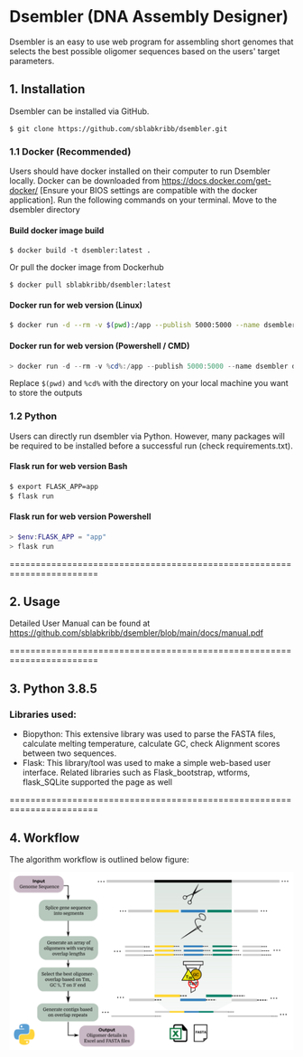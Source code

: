 # Dsembler (DNA Assembly Designer)

Dsembler is an easy to use web program for assembling short genomes that selects the best possible oligomer sequences based on the users' target parameters.

## 1. Installation

Dsembler can be installed via GitHub. 

```
$ git clone https://github.com/sblabkribb/dsembler.git
```

### 1.1 Docker (Recommended)
Users should have docker installed on their computer to run Dsembler locally. Docker can be downloaded from <https://docs.docker.com/get-docker/> [Ensure your BIOS settings are compatible with the docker application]. Run the following commands on your terminal. Move to the dsembler directory

#### Build docker image build
```
$ docker build -t dsembler:latest .
```

Or pull the docker image from Dockerhub

```
$ docker pull sblabkribb/dsembler:latest
```

####  Docker run for web version (Linux)

```bash
$ docker run -d --rm -v $(pwd):/app --publish 5000:5000 --name dsembler dsembler
```
#### Docker run for web version (Powershell / CMD)
```powershell
> docker run -d --rm -v %cd%:/app --publish 5000:5000 --name dsembler dsembler
```
Replace `$(pwd)` and `%cd%` with the directory on your local machine you want to store the outputs

### 1.2 Python
Users can directly run dsembler via Python. However, many packages will be required to be installed before a successful run  (check requirements.txt).

#### Flask run for web version Bash
```bash Bash
$ export FLASK_APP=app
$ flask run
```
#### Flask run for web version Powershell
```powershell
> $env:FLASK_APP = "app"
> flask run
```

=======================================================================

## 2. Usage

Detailed User Manual can be found at <https://github.com/sblabkribb/dsembler/blob/main/docs/manual.pdf>


=======================================================================

## 3. Python 3.8.5

### Libraries used:

-   Biopython: This extensive library was used to parse the FASTA files, calculate melting temperature, calculate GC, check Alignment scores between two sequences.
-   Flask: This library/tool was used to make a simple web-based user interface. Related libraries such as Flask_bootstrap, wtforms, flask_SQLite supported the page as well

=======================================================================

## 4. Workflow

The algorithm workflow is outlined below figure:

![Schematic](images/workflow_1.png "Algorithm Workflow")
